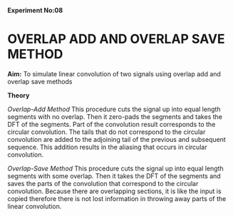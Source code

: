 **Experiment No:08**

# **OVERLAP ADD AND OVERLAP SAVE METHOD**

**Aim:**
To simulate linear convolution of two signals using overlap add and overlap save methods

**Theory**

*Overlap-Add Method*
This procedure cuts the signal up into equal length segments with no overlap. Then it zero-pads
the segments and takes the DFT of the segments. Part of the convolution result corresponds to
the circular convolution. The tails that do not correspond to the circular convolution are added
to the adjoining tail of the previous and subsequent sequence. This addition results in the
aliasing that occurs in circular convolution.

*Overlap-Save Method*
This procedure cuts the signal up into equal length segments with some overlap. Then it takes
the DFT of the segments and saves the parts of the convolution that correspond to the circular
convolution. Because there are overlapping sections, it is like the input is copied therefore there
is not lost information in throwing away parts of the linear convolution.
